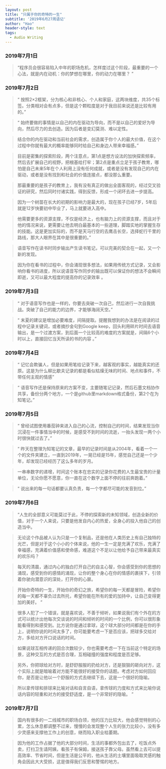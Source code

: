 ```yaml
---
layout: post
title: "只属于你的奇特的一生"
subtitle: '2019年6月27周语记'
author: "Hao"
header-style: text
tags:
  - Audio Writing
---
```


### 2019年7月1日
>“程序员会很容易陷入中年的职场危机，怎样度过这个阶段，最重要的一个心法，就是内在动机：你的梦想在哪里，你的动力在哪里？ ” 
### 2019年7月2日
>“ 按照2×2框架，分为核心和非核心、个人和家庭，这两块维度，共35个标签。分类相对会有点多，但是这个颗粒度是对于我目前来说还是比较有用的。” 

>“ 始终要做的事情是以自己的内在驱动为导向，而不是以自己的爱好为导向，然后尽力的去创造。因为后者是变幻莫测、难以定性。

>结合你的内在驱动和当前社会的需求，创造属于你个人的最大价值，在这个过程中你就有最大的概率能够同时给自己和身边人带来幸福感。”

> 目前是密集的探索阶段，两个注意点，第1点是想方设法的加快探索频率，然后去扩展自己的视野，把根基给打牢；第2点是重点立足于孩子教育，哪怕是自己未来5年在个人利用上没有任何成就，或者是没有发现自己的内在驱动，或者是没有找到和社会的价值连接点，都没那么重要。

>那最重要的是孩子的教育上，我有没有真正的做出全面客观的，经过交叉验证的研究，然后同时付诸实践，得到反馈，形成一个闭环去进一步提高。

>因为一个树苗在长大的初期的影响力是最大的，现在孩子已经7岁，5年后就是12岁快要初中毕业了，马上就要进入高中。

>他需要更多的资源支撑，不仅是经济上，也有脑力上的资源支撑，而且对于他的情况来说，更需要让他去明白最基本的一些道理，脚踏实地的掌握生存的技能。这是更加实际的，而不是天马行空的去鹰击长空，选择蛇行千里的路线，那大人眼界在其中是很重要的。”

>语音写作在读书时同步输出产生读书笔记，可以完美的契合在一起，又一个新的发现。

>因为你在看书的过程中，你会涌现很多想法，如果用传统方式记录，又会影响你看书的进度，所以说语音写作同步的输出既可以保证你的想法不会瞬间即逝，又可以最大程度的提高你的记录效率 。
### 2019年7月3日
>“ 对于语音写作也是一样的，你要去突破一次自己，然后进行一次自我挑战。突破了自己的能力的边界，才能够海阔天空。”

>“ 末夏的建议是增加必要难度，间隔提取。提醒我想到的办法是在阅读的过程中记录关键词，或者摘抄金句到Google keep，回头利用碎片时间去语音输出，是一个过渡方案，到后面一个比较高的难度的方案就是，间隔6个小时以上，直接回忆当天所读的书的内容 。”
### 2019年7月4日
>“ 记忆会欺骗人，但是如果用笔给记录下来，越客观的事实，越能真实的还原。这是为什么柳比歇夫记录的都是看似枯燥无味的时间、地点和事件，不带任何主观的情感”

>“ 语音写作还是保持原来的方案不变，主要随笔记记录，然后石墨文档协作共享，备份分两个地方，一个是github里markdown格式备份，第2个在为知笔记。”
### 2019年7月5日
>“ 曾经试图使用番茄钟来进入自己的心流，控制自己的时间，结果发现当你沉浸在一件事情当中的时候，是感受不到时间的流逝，一抬头发现一两个小时很快就过去了。”

>“ 昨天在整理为知笔记的文章，最早的记录时间是从2004年，看着一个一个的文件夹建立，一直到2019年，一晃已经是15年，感觉自己还是一个少年，却发现已经经历了这么多年的岁月。

>一串串数字的递增，时间这个账本在忠实的记录你花费的人生最宝贵的计量单位，无论你愿不愿意，你一直在这个数字上面不停的往前奔跑着。”

>“ 说出来的每一句话都要认真负责，每一个字都尽可能的发音到位。”
### 2019年7月6日
>“人生的全部意义可能莫过于此，不停的探索新的未知领域，创造全新的价值，对于一个人来说，只要是他发自内心的热爱，全身心的投入他自己的创造当中。

>无论这个作品被人认为只是一个复制品，还是他在人类历史上有自己独特的光芒，但是对于这个小小的个体来说，他的一生一定是充满了欢乐，充满了幸福感，充满着价值感和使命感，难道这个不足以让他给予自己带来最真实的欢乐吗？ 

>每天的清晨，通过内心的独白打开自己的自主心智，你会感受到你的思想的涌现，感受到你的感情的涌现，让你的整个身心在你的情感的裹挟下，引领着你驶向潜意识的深处，打开你的心扉。

>开始你奇特的一生，开始你的奇幻之旅，希望你的每一天都是冒险，希望你的每一天都不辜负过去所托，希望你能在所有的爱的加持中，让自己变得更加的美好。 ”

>很多人犯了一个错误，就是喜欢说，不善于倾听，如果说我们有个外在的方式可以统计出他每次交谈说的时间和倾听的时间的一个比例，你可以很形象能看得到和感受到。比方说你是通过拿球，这个球大部分时间都是在你的手上，说明你说的时间太多了，你可能要考虑一下是否应该，把球多交给对方，多给对方开口说话的时间。

>如果说球互相传递的回合次数较少，你也需要考虑一下在当前这个特定的场景，这种交互的方式是否合理，互相碰撞的强度和程度是否足够。

>另外，你把球给对方时，是舒舒服服的扔给对方，还是狠狠的砸向对方，这个实际上就是暗喻着对方能不能很好的接受你的话题。考虑对方如何回应你，是否是让他以一个舒服的方式去继续下去，这是一个很好的隐喻。

>所以拿传球和排球来比喻对话和自言自语，拿传球的力度和方式来比喻你说话内容的轻重和对方的接受舒适度，是一个非常好的隐喻。 ”
### 2019年7月7日
>国内有很多的一二线城市的职场白领，他的压力比较大，他会感觉特别的心累，怎么休息都调整不过来，慢慢的会发现整个人生的张力比较小，没有多少灵感来支撑他工作上的创意，继而陷入职业枯萎期。

>因为他的工作占据了他的大部分时间，生活的事都外包出去了，吃饭点外卖，打扫卫生请阿姨，看孩子有保姆，接送孩子靠父母。虽然看上去可以提高效率、节省时间，但是生活是公平的，他从生活的土壤里面吸取灵感的触角会因此大大受损，这是值得我们反思和警惕的地方。
